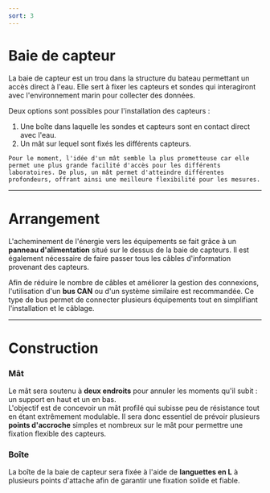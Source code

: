 ```yaml
---
sort: 3
---
```


# Baie de capteur

La baie de capteur est un trou dans la structure du bateau permettant un accès direct à l'eau. Elle sert à fixer les capteurs et sondes qui interagiront avec l'environnement marin pour collecter des données.  

Deux options sont possibles pour l'installation des capteurs :
1. Une boîte dans laquelle les sondes et capteurs sont en contact direct avec l'eau.
2. Un mât sur lequel sont fixés les différents capteurs.

```tip
Pour le moment, l'idée d'un mât semble la plus prometteuse car elle permet une plus grande facilité d'accès pour les différents laboratoires. De plus, un mât permet d'atteindre différentes profondeurs, offrant ainsi une meilleure flexibilité pour les mesures.
```

---

# Arrangement

L'acheminement de l'énergie vers les équipements se fait grâce à un **panneau d'alimentation** situé sur le dessus de la baie de capteurs. Il est également nécessaire de faire passer tous les câbles d'information provenant des capteurs. 

Afin de réduire le nombre de câbles et améliorer la gestion des connexions, l'utilisation d'un **bus CAN** ou d'un système similaire est recommandée. Ce type de bus permet de connecter plusieurs équipements tout en simplifiant l'installation et le câblage.

---

# Construction

### Mât

Le mât sera soutenu à **deux endroits** pour annuler les moments qu'il subit : un support en haut et un en bas.  
L'objectif est de concevoir un mât profilé qui subisse peu de résistance tout en étant extrêmement modulable. Il sera donc essentiel de prévoir plusieurs **points d'accroche** simples et nombreux sur le mât pour permettre une fixation flexible des capteurs.

### Boîte

La boîte de la baie de capteur sera fixée à l'aide de **languettes en L** à plusieurs points d'attache afin de garantir une fixation solide et fiable.

